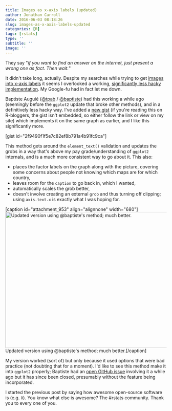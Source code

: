```yaml
---
title: Images as x-axis labels (updated)
author: Jonathan Carroll
date: 2016-06-03 08:18:26
slug: images-as-x-axis-labels-updated
categories: [R]
tags: [rstats]
type: ''
subtitle: ''
image: ''
---
```

They say "<i>if you want to find an answer on the internet, just present a wrong one as fact. Then wait.</i>"

<!--more-->

It didn't take long, actually. Despite my searches while trying to get <a href="http://jcarroll.com.au/2016/06/02/images-as-x-axis-labels/" target="_blank">images into x-axis labels</a> it seems I overlooked a working, <a href="http://stackoverflow.com/questions/14070953/photo-alignment-with-graph-in-r/14078391" target="_blank">significantly less hacky implementation</a>. My Google-fu had in fact let me down.

Baptiste Auguié (<a href="https://twitter.com/tpab" target="_blank">@tpab</a> / <a href="https://github.com/baptiste" target="_blank">@baptiste</a>) had this working a while ago (seemingly before the <code>ggplot2</code> update that broke other methods), and in a definitively less hacky way. I've added a <a href="https://gist.github.com/jonocarroll/2f9490f1f5e7c82ef8b791a4b91fc9ca" target="_blank">new gist</a> (if you're reading this on R-bloggers, the gist isn't embedded, so either follow the link or view on my site) which implements it on the same graph as earlier, and I like this significantly more.

[gist id="2f9490f1f5e7c82ef8b791a4b91fc9ca"]

This method gets around the <code>element_text()</code> validation and updates the grobs in a way that's above my pay grade/understanding of <code>ggplot2</code> internals, and is a much more consistent way to go about it. This also:
<ul>
	<li> places the factor labels on the graph along with the picture, covering some concerns about people not knowing which maps are for which country,</li>
	<li> leaves room for the <code>caption</code> to go back in, which I wanted,</li>
	<li> automatically scales the grob better,</li>
	<li> doesn't involve creating an external <code>grob</code> and thus turning off clipping; using <code>axis.text.x</code> is exactly what I was hoping for.</li>
</ul>

[caption id="attachment_953" align="alignnone" width="680"]<a href="http://jcarroll.com.au/wp-content/uploads/2016/06/GDP_updated.png"><img src="http://jcarroll.com.au/wp-content/uploads/2016/06/GDP_updated-1024x640.png" alt="Updated version using @baptiste&#039;s method; much better." width="680" height="425" class="size-large wp-image-953" /></a> Updated version using @baptiste's method; much better.[/caption]

My version worked (sort of) but only because it used options that were bad practice (not doubting that for a moment). I'd like to see this method make it into <code>ggplot2</code> properly; Baptiste had an <a href="https://github.com/hadley/ggplot2/issues/1240" target="_blank">open GitHub issue</a> involving it a while ago but it has since been closed, presumably without the feature being incorporated.

I started the previous post by saying how awesome open-source software is (e.g. <code>R</code>). You know what else is awesome? The #rstats community. Thank you to every one of you.
